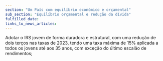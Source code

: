 ```yaml
---
section: "Um País com equilíbrio económico e orçamental"
sub_section: "Equilíbrio orçamental e redução da dívida"
fulfilled_date:
links_to_news_articles:
---
```


Adotar o IRS jovem de forma duradora e estrutural, com uma redução de dois terços nas taxas de 2023, tendo uma taxa máxima de 15% aplicada a todos os jovens até aos 35 anos, com exceção do último escalão de rendimentos;